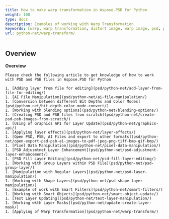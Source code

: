 ```yaml
---
title: How to make warp transformation in Aspose.PSD for Python
weight: 100
type: docs
description: Examples of working with Warp Transformation
keywords: [warp, warp transformation, distort image, warp image, psd, psd api, python, code sample]
url: python-net/warp-transform/
---
```


## **Overview**

**Overview**
	
	Please check the following article to get knowledge of how to work with PSD and PSB files in Aspose.PSD for Python
	
	1. [Adding layer from file for editing](psd/python-net/add-layer-from-file-for-editing/) 
	1. [AI File Manipulation](psd/python-net/ai-file-manipulation/) 
	1. [Conversion between different Bit Depths and Color Modes](psd/python-net/bit-depth-color-mode-convert/) 
	1. [Working with blending options](psd/python-net/blending-options/) 
	1. [Creating PSD and PSB files from scratch](psd/python-net/create-psd-psb-images-from-scratch/) 	
	1. [Using of Graphics API for Layer Update](psd/python-net/graphics-api/) 
	1. [Applying layer effects](psd/python-net/layer-effects/) 
	1. [Open PSD, PSB, AI Files and export to other formats](psd/python-net/open-export-psd-psb-ai-images-to-pdf-jpeg-png-tiff-bmp-gif-bmp/) 
	1. [Pixel Data Manipulation](psd/python-net/pixel-data-manipulation/) 
	1. [PSD Adjusmtnet Layer Enhancement](psd/python-net/psd-adjustment-layer-enhancement/) 
	1. [PSD Fill Layer Editing](psd/python-net/psd-fill-layer-editing/) 
	1. [Working with Group Layers within PSD File](psd/python-net/psd-group-layer/) 
	1. [Manipulation with Regular Layers](psd/python-net/psd-layer-manipulation/) 
	1. [Working with Shape Layers](psd/python-net/psd-shape-layer-manipulation/) 
	1. [Example of work with Smart Filters](psd/python-net/smart-filters/) 
	1. [Working with Smart Objects](psd/python-net/smart-object-update/) 
	1. [Text Layer Updating](psd/python-net/text-layer-manipulation/) 
	1. [Working wkth Layer Masks](psd/python-net/update-create-layer-mask/) 	
	1. [Applying of Warp Transformation](psd/python-net/warp-transform/)
	
		